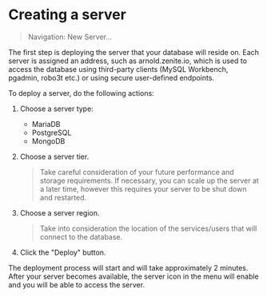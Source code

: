 # Creating a server

> Navigation: New Server...

The first step is deploying the server that your database will reside on. Each server is assigned an address, such as arnold.zenite.io, which is used to access the database using third-party clients (MySQL Workbench, pgadmin, robo3t etc.) or using secure user-defined endpoints.

To deploy a server, do the following actions:

1. Choose a server type:
   * MariaDB
   * PostgreSQL
   * MongoDB
  
2. Choose a server tier.

   > Take careful consideration of your future performance and storage requirements. If necessary, you can scale up the server at a later time, however this requires your server to be shut down and restarted.

3. Choose a server region.

   > Take into consideration the location of the services/users that will connect to the database.

4. Click the "Deploy" button.

The deployment process will start and will take approximately 2 minutes. After your server becomes available, the server icon in the menu will enable and you will be able to access the server.

